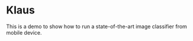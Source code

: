Klaus
=====

This is a demo to show how to run a state-of-the-art image classifier from mobile device.

